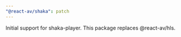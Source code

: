```yaml
---
"@react-av/shaka": patch
---
```


Initial support for shaka-player. This package replaces @react-av/hls.
